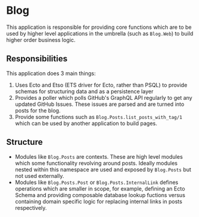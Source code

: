 # Blog

This application is responsible for providing core functions which are to be
used by higher level applications in the umbrella (such as `Blog.Web`) to build
higher order business logic.

## Responsibilities

This application does 3 main things:

1) Uses Ecto and Etso (ETS driver for Ecto, rather than PSQL) to provide schemas
for structuring data and as a persistence layer
2) Provides a poller which polls GitHub's GraphQL API regularly to get any
updated GitHub Issues. These issues are parsed and are turned into posts for the
blog.
3) Provide some functions such as `Blog.Posts.list_posts_with_tag/1` which can
be used by another application to build pages.


## Structure

- Modules like `Blog.Posts` are contexts. These are high level modules which
    some functionality revolving around posts. Ideally modules nested within
    this namespace are used and exposed by `Blog.Posts` but not used externally.
- Modules like `Blog.Posts.Post` or `Blog.Posts.InternalLink` defines operations
    which are smaller in scope, for example, defining an Ecto Schema and
    providing composable database lookup fuctions versus containing domain
    specific logic for replacing internal links in posts respectively.
